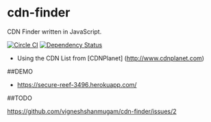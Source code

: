 # cdn-finder
CDN Finder written in JavaScript. 

[![Circle CI](https://circleci.com/gh/vigneshshanmugam/cdn-finder.svg?style=svg)](https://circleci.com/gh/vigneshshanmugam/cdn-finder)
[![Dependency Status](https://david-dm.org/vigneshshanmugam/cdn-finder.svg)](https://david-dm.org/vigneshshanmugam/cdn-finder)

* Using the CDN List from [CDNPlanet] (http://www.cdnplanet.com)

##DEMO
	
* https://secure-reef-3496.herokuapp.com/

##TODO
 
 https://github.com/vigneshshanmugam/cdn-finder/issues/2 
